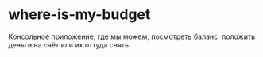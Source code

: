 # where-is-my-budget
Консольное приложение, где мы можем, посмотреть баланс, положить деньги на счёт или их оттуда снять 
